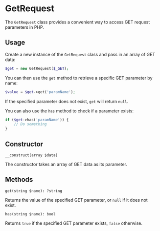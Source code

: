 # GetRequest

The `GetRequest` class provides a convenient way to access GET request parameters in PHP.

## Usage

Create a new instance of the `GetRequest` class and pass in an array of GET data:

```php
$get = new GetRequest($_GET);
```

You can then use the `get` method to retrieve a specific GET parameter by name:

```php
$value = $get->get('paramName');
```

If the specified parameter does not exist, `get` will return `null`.

You can also use the `has` method to check if a parameter exists:

```php
if ($get->has('paramName')) {
    // Do something
}
```

## Constructor

`__construct(array $data)`

The constructor takes an array of GET data as its parameter.

## Methods

`get(string $name): ?string`

Returns the value of the specified GET parameter, or `null` if it does not exist.

`has(string $name): bool`

Returns `true` if the specified GET parameter exists, `false` otherwise.
